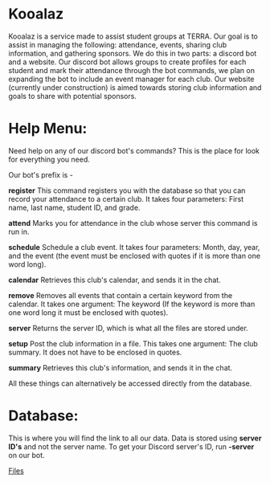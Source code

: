 # Kooalaz
Kooalaz is a service made to assist student groups at TERRA. Our goal is to assist in managing the following: attendance, events, sharing club information, and gathering sponsors.
We do this in two parts: a discord bot and a website. Our discord bot allows groups to create profiles for each student and mark their attendance through the bot commands, we plan on expanding the bot to include an event manager for each club. Our website (currently under construction) is aimed towards storing club information and goals to share with potential sponsors.

# Help Menu:
Need help on any of our discord bot's commands? This is the place for look for everything you need.

Our bot's prefix is -

__register__ This command registers you with the database so that you can record your attendance to a certain club. It takes four parameters: First name, last name, student ID, and grade.

__attend__ Marks you for attendance in the club whose server this command is run in.

__schedule__ Schedule a club event. It takes four parameters: Month, day, year, and the event (the event must be enclosed with quotes if it is more than one word long).

__calendar__ Retrieves this club's calendar, and sends it in the chat.

__remove__ Removes all events that contain a certain keyword from the calendar. It takes one argument: The keyword (If the keyword is more than one word long it must be enclosed with quotes).

__server__ Returns the server ID, which is what all the files are stored under.

__setup__ Post the club information in a file. This takes one argument: The club summary. It does not have to be enclosed in quotes.

__summary__ Retrieves this club's information, and sends it in the chat.

All these things can alternatively be accessed directly from the database.
# Database:
This is where you will find the link to all our data. Data is stored using __server ID's__ and not the server name. To get your Discord server's ID, run __-server__ on our bot.

<a href="https://drive.google.com/drive/folders/1ZiS1raUGa1o982C8-pyf7vxjC1A6vU4s?usp=sharing">Files</a>

